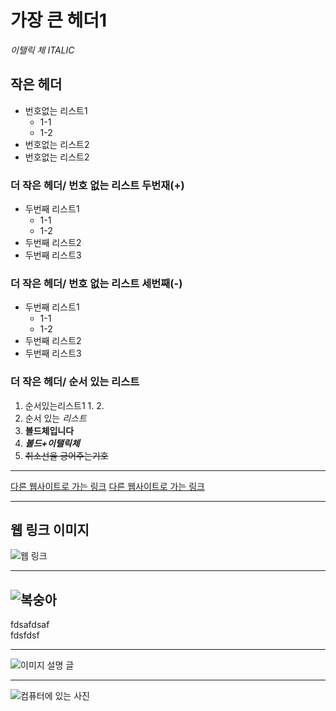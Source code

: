 # 가장 큰 헤더1   
*이탤릭 체  ITALIC*    
## 작은 헤더  
* 번호없는 리스트1  
  * 1-1  
  * 1-2  
* 번호없는 리스트2  
* 번호없는 리스트2  
### 더 작은 헤더/ 번호 없는 리스트 두번재(+)
+  두번째 리스트1
   + 1-1
   + 1-2
+  두번째 리스트2
+  두번째 리스트3

### 더 작은 헤더/ 번호 없는 리스트 세번째(-)
-  두번째 리스트1
   - 1-1  
   - 1-2
-  두번째 리스트2
-  두번째 리스트3

### 더 작은 헤더/ 순서 있는 리스트
1. 순서있는리스트1
   1.
   2.
2. 순서 있는 *리스트*
3. **볼드체입니다**
4. ***볼드+이탤릭체***
5. ~~취소선을 긍어주는기호~~
- - -
[다른 웹사이트로 가는 링크](www.naver.com)
[다른 웹사이트로 가는 링크](http://www.google.com)
***
## 웹 링크 이미지  
![웹 링크](http://photo.jtbc.joins.com/news/2019/07/09/20190709080210807.jpg)
* * *
![복숭아](E:/img/login.png)
-------------------------
fdsafdsaf  
fdsfdsf  
- - -
![이미지 설명 글](https://i.imgur.com/81qyN1y.jpg)  
- - -
![컴퓨터에 있는 사진](assets/profile.png)
